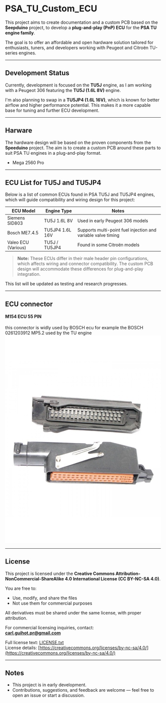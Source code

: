 # PSA_TU_Custom_ECU

This project aims to create documentation and a custom PCB based on the **Seepduino** project, to develop a **plug-and-play (PnP) ECU** for the **PSA TU engine family**.

The goal is to offer an affordable and open hardware solution tailored for enthusiasts, tuners, and developers working with Peugeot and Citroën TU-series engines.

---

## Development Status

Currently, development is focused on the **TU5J** engine, as I am working with a Peugeot 306 featuring the **TU5J (1.6L 8V)** engine.

I'm also planning to swap in a **TU5JP4 (1.6L 16V)**, which is known for better airflow and higher performance potential. This makes it a more capable base for tuning and further ECU development.

---

## Harware 

The hardware design will be based on the proven components from the **Speeduino** project. The aim is to create a custom PCB around these parts to suit PSA TU engines in a plug-and-play format.

- Mega 2560 Pro

---
## ECU List for TU5J and TU5JP4

Below is a list of common ECUs found in PSA TU5J and TU5JP4 engines, which will guide compatibility and wiring design for this project:

| ECU Model          | Engine Type     | Notes                                  |
|--------------------|-----------------|---------------------------------------|
| Siemens SID803     | TU5J 1.6L 8V    | Used in early Peugeot 306 models      |
| Bosch ME7.4.5      | TU5JP4 1.6L 16V | Supports multi-point fuel injection and variable valve timing |
| Valeo ECU (Various) | TU5J / TU5JP4  | Found in some Citroën models           |

> **Note:** These ECUs differ in their male header pin configurations, which affects wiring and connector compatibility. The custom PCB design will accommodate these differences for plug-and-play integration.

This list will be updated as testing and research progresses.

---
## ECU connector

#### M154 ECU 55 PIN
this connector is widly used by BOSCH ecu for example the  BOSCH 0261203912 MP5.2 used by the TU engine
![alt text](https://github.com/edenbwt/PSA_TU_Custom_ECU/blob/main/connector/IMG_5122-900x1200.jpg?raw=true)

---

## License

This project is licensed under the **Creative Commons Attribution-NonCommercial-ShareAlike 4.0 International License (CC BY-NC-SA 4.0)**.

You are free to:
- Use, modify, and share the files
- Not use them for commercial purposes

All derivatives must be shared under the same license, with proper attribution.

For commercial licensing inquiries, contact:  
**carl.guihot.pr@gmail.com**

 Full license text: [LICENSE.txt](./LICENSE.txt)  
 License details: [https://creativecommons.org/licenses/by-nc-sa/4.0/](https://creativecommons.org/licenses/by-nc-sa/4.0/)

---

## Notes

- This project is in early development.
- Contributions, suggestions, and feedback are welcome — feel free to open an issue or start a discussion.

